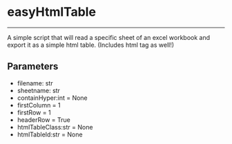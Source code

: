 # easyHtmlTable
***
A simple script that will read a specific sheet of an excel workbook and export it as a simple html table. (Includes html tag as well!)

## Parameters
- filename: str
- sheetname: str
- containHyper:int = None
- firstColumn = 1
- firstRow = 1
- headerRow = True
- htmlTableClass:str = None
- htmlTableId:str = None
